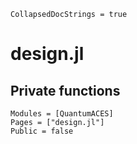 ```@meta
CollapsedDocStrings = true
```

# design.jl

## Private functions

```@autodocs
Modules = [QuantumACES]
Pages = ["design.jl"]
Public = false
```
